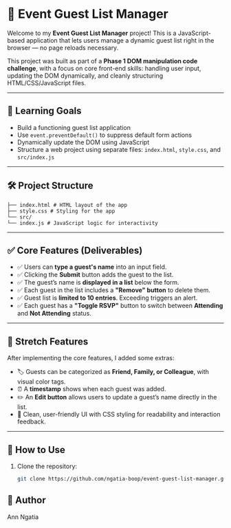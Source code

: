 # 🎉 Event Guest List Manager

Welcome to my **Event Guest List Manager** project! This is a JavaScript-based application that lets users manage a dynamic guest list right in the browser — no page reloads necessary.

This project was built as part of a **Phase 1 DOM manipulation code challenge**, with a focus on core front-end skills: handling user input, updating the DOM dynamically, and cleanly structuring HTML/CSS/JavaScript files.

---

## 🚀 Learning Goals

- Build a functioning guest list application
- Use `event.preventDefault()` to suppress default form actions
- Dynamically update the DOM using JavaScript
- Structure a web project using separate files: `index.html`, `style.css`, and `src/index.js`

---

## 🛠 Project Structure

```event-guest-list-manager/
├── index.html # HTML layout of the app
├── style.css # Styling for the app
└── src/
└── index.js # JavaScript logic for interactivity
```

---

## ✅ Core Features (Deliverables)

- ✅ Users can **type a guest's name** into an input field.
- ✅ Clicking the **Submit** button adds the guest to the list.
- ✅ The guest’s name is **displayed in a list** below the form.
- ✅ Each guest in the list includes a **"Remove" button** to delete them.
- ✅ Guest list is **limited to 10 entries**. Exceeding triggers an alert.
- ✅ Each guest has a **"Toggle RSVP"** button to switch between **Attending** and **Not Attending** status.

---

## 🌟 Stretch Features

After implementing the core features, I added some extras:

- 🏷️ Guests can be categorized as **Friend, Family, or Colleague**, with visual color tags.
- ⏰ A **timestamp** shows when each guest was added.
- ✏️ An **Edit button** allows users to update a guest’s name directly in the list.
- 🎨 Clean, user-friendly UI with CSS styling for readability and interaction feedback.

---

## 👀 How to Use

1. Clone the repository:
   ```bash
   git clone https://github.com/ngatia-boop/event-guest-list-manager.git

  ## 🤖 Author
  Ann Ngatia
